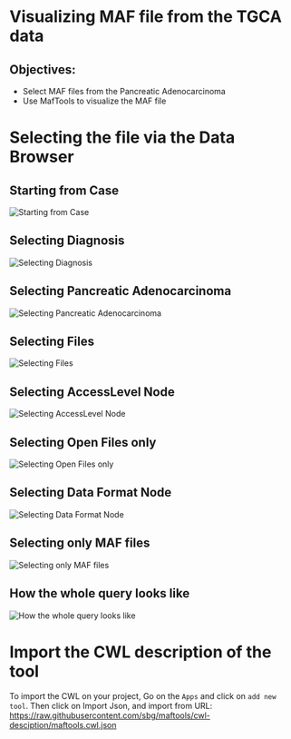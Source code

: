 # Visualizing MAF file from the TGCA data

## Objectives:

- Select MAF files from the Pancreatic Adenocarcinoma
- Use MafTools to visualize the MAF file

# Selecting the file via the Data Browser

## Starting from Case
![Starting from Case](https://raw.githubusercontent.com/sbg/icr-workshop/master/img/CGC-case-selection-step1.png)

## Selecting Diagnosis
![Selecting Diagnosis](https://raw.githubusercontent.com/sbg/icr-workshop/master/img/CGC-hasDiagnosis-step2.png)

## Selecting Pancreatic Adenocarcinoma
![Selecting Pancreatic Adenocarcinoma](https://raw.githubusercontent.com/sbg/icr-workshop/master/img/CGC-diagnosis-filter-step3.png)

## Selecting Files
![Selecting Files](https://raw.githubusercontent.com/sbg/icr-workshop/master/img/CGC-hasFile-step4.png)

## Selecting AccessLevel Node
![Selecting AccessLevel Node](https://raw.githubusercontent.com/sbg/icr-workshop/master/img/CGC-hasAccessLevel-step5.png)

## Selecting Open Files only
![Selecting Open Files only](https://raw.githubusercontent.com/sbg/icr-workshop/master/img/CGC-hasAccessLevelFilter-step6.png)

## Selecting Data Format Node
![Selecting Data Format Node](https://raw.githubusercontent.com/sbg/icr-workshop/master/img/CGC-hasDataFormat-step7.png)

## Selecting only MAF files
![Selecting only MAF files](https://raw.githubusercontent.com/sbg/icr-workshop/master/img/CGC-dataFormatFilter-step8.png)

## How the whole query looks like
![How the whole query looks like](https://raw.githubusercontent.com/sbg/icr-workshop/master/img/CGC-queryCompleted.final.png)


# Import the CWL description of the tool

To import the CWL on your project, Go on the `Apps` and click on `add new tool`.
Then click on Import Json, and import from URL: https://raw.githubusercontent.com/sbg/maftools/cwl-desciption/maftools.cwl.json

